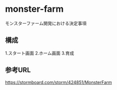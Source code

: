 # monster-farm
モンスターファーム開発における決定事項

## 構成
1.スタート画面
2.ホーム画面
3.育成
  <!-- *？？？トレーニング
  *？？？トレーニング
  *？？？トレーニング
  *？？？トレーニング
  *？？？トレーニング
  *？？？トレーニング
  *修行
    *？？？修行
    *？？？修行
    *？？？修行
    *？？？修行
    *？？？修行
    *？？？修行
3-2.対戦
  *VS CPU
  *VS PLAYER
  *大会 VS CPU
  *大会 VS PLAYER
3-3.生成
  *QRコード読み込み
  *QRコード撮影
3-4.設定
  *サウンド
  *？？？
  *？？？
  *？？？
  *？？？
  *？？？
  *？？？ -->
## 参考URL
<https://stormboard.com/storm/424851/MonsterFarm>
